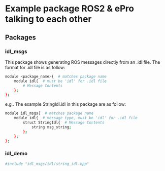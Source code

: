 # Example package ROS2 & ePro talking to each other

## Packages

### idl_msgs

This package shows generating ROS messages directly from an .idl file. The format for .idl file is as follow:

```sh
module <package_name>{  # matches package name
    module idl{  # must be 'idl' for .idl file
        # Message Contents
    };
};
```

e.g.. The example StringIdl.idl in this package are as follow:

```sh
module idl_msgs{  # matches package name
    module idl{  # message type, must be 'idl' for .idl file
        struct StringIdl{  # Message Contents
            string msg_string;
        };
    };
};
```

### idl_demo

```sh
#include "idl_msgs/idl/string_idl.hpp"